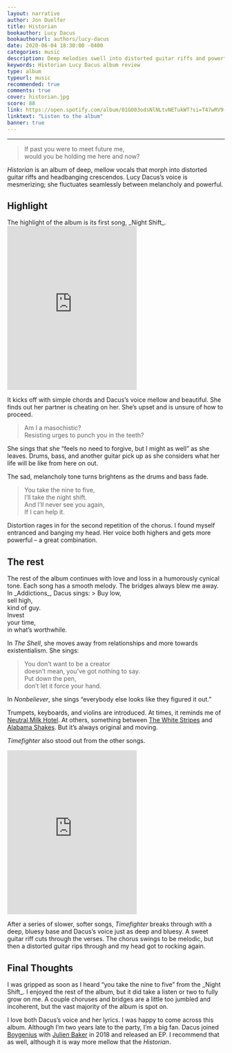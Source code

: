 ```yaml
---
layout: narrative
author: Jon Duelfer
title: Historian
bookauthor: Lucy Dacus
bookauthorurl: authors/lucy-dacus
date: 2020-06-04 18:30:00 -0400
categories: music
description: Deep melodies swell into distorted guitar riffs and powerful vocals. Lucy Dacus mesmerizes with her voice and leaves us with thoughtful, cynical, and humorous lyrics.
keywords: Historian Lucy Dacus album review
type: album
typeurl: music
recommended: true
comments: true
cover: historian.jpg
score: 88
link: https://open.spotify.com/album/01GO03odsNlNLtvNETukWT?si=T47wRV9-RY2l4nSKx4ulNQ
linktext: "Listen to the album"
banner: true
---
```

<hr/>

> If past you were to meet future me,<br/>
would you be holding me here and now?

_Historian_ is an album of deep, mellow vocals that morph into distorted guitar riffs and headbanging crescendos. Lucy Dacus’s voice is mesmerizing; she fluctuates seamlessly between melancholy and powerful.

<h2><strong>Highlight</strong></h2>
The highlight of the album is its first song, _Night Shift_.
<iframe src="https://open.spotify.com/embed/track/2AF5Kzxb4pz7j79Ity84pP" width="300" height="380" frameborder="0" allowtransparency="true" allow="encrypted-media"></iframe>

It kicks off with simple chords and Dacus’s voice mellow and beautiful. She finds out her partner is cheating on her. She’s upset and is unsure of how to proceed.
> Am I a masochistic?<br/>
Resisting urges to punch you in the teeth?

She sings that she “feels no need to forgive, but I might as well” as she leaves. Drums, bass, and another guitar pick up as she considers what her life will be like from here on out.

The sad, melancholy tone turns brightens as the drums and bass fade.
> You take the nine to five,<br/>
I’ll take the night shift.<br/>
And I’ll never see you again,<br/>
If I can help it.

Distortion rages in for the second repetition of the chorus. I found myself entranced and banging my head. Her voice both highers and gets more powerful – a great combination.

<h2><strong>The rest</strong></h2>
The rest of the album continues with love and loss in a humorously cynical tone. Each song has a smooth melody. The bridges always blew me away. In _Addictions_, Dacus sings:
> Buy low,<br/>
sell high,<br/>
kind of guy.<br/>
Invest<br/>
your time,<br/>
in what’s worthwhile.<br/>

In _The Shell_, she moves away from relationships and more towards existentialism. She sings:
> You don’t want to be a creator<br/>
doesn’t mean, you’ve got nothing to say.<br/>
Put down the pen,<br/>
don’t let it force your hand.

In _Nonbeliever_, she sings “everybody else looks like they figured it out.”

Trumpets, keyboards, and violins are introduced. At times, it reminds me of [Neutral Milk Hotel](https://en.wikipedia.org/wiki/Neutral_Milk_Hotel). At others, something between [The White Stripes](https://en.wikipedia.org/wiki/The_White_Stripes) and [Alabama Shakes](https://en.wikipedia.org/wiki/Alabama_Shakes). But it’s always original and moving.

_Timefighter_ also stood out from the other songs.
<iframe src="https://open.spotify.com/embed/track/1arR4UwaKAWxRjUYKFBzJS" width="300" height="380" frameborder="0" allowtransparency="true" allow="encrypted-media"></iframe>

After a series of slower, softer songs, _Timefighter_ breaks through with a deep, bluesy base and Dacus’s voice just as deep and bluesy. A sweet guitar riff cuts through the verses. The chorus swings to be melodic, but then a distorted guitar rips through and my head got to rocking again.

<h2><strong>Final Thoughts</strong></h2>
I was gripped as soon as I heard “you take the nine to five” from the _Night Shift_. I enjoyed the rest of the album, but it did take a listen or two to fully grow on me. A couple choruses and bridges are a little too jumbled and incoherent, but the vast majority of the album is spot on.

I love both Dacus’s voice and her lyrics. I was happy to come across this album. Although I’m two years late to the party, I’m a big fan. Dacus joined [Boygenius](https://en.wikipedia.org/wiki/Boygenius) with [Julien Baker](https://en.wikipedia.org/wiki/Julien_Baker) in 2018 and released an EP. I recommend that as well, although it is way more mellow that the _Historian_. 